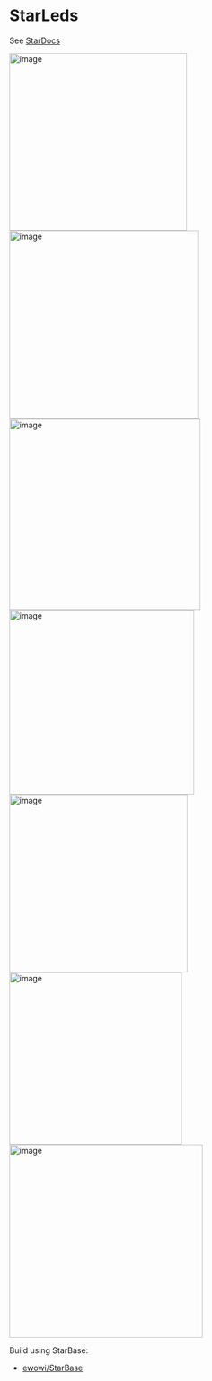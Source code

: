# StarLeds

See [StarDocs](https://ewowi.github.io/StarDocs/)

<img width="316" alt="image" src="https://github.com/ewowi/StarDocs/assets/138451817/d48679eb-efbe-4133-b43d-e3f33587530a">
<img width="336" alt="image" src="https://github.com/ewowi/StarDocs/assets/138451817/58530e7d-0606-4928-a4ae-233103f88e34">
<img width="340" alt="image" src="https://github.com/ewowi/StarDocs/assets/138451817/62073790-5365-4cee-be0e-78488d285b2a">
<img width="329" alt="image" src="https://github.com/ewowi/StarDocs/assets/138451817/b6909720-4a8e-4661-9381-4336aeed1283">
<img width="317" alt="image" src="https://github.com/ewowi/StarDocs/assets/138451817/4a343d06-8fa3-4ea6-a521-0cc9e5d2bfb2">
<img width="307" alt="image" src="https://github.com/ewowi/StarDocs/assets/138451817/5d4f0051-0e38-4d16-b81a-31fc8d2f7e1e">
<img width="344" alt="image" src="https://github.com/ewowi/StarDocs/assets/138451817/dff1090a-7af0-4cbb-83e1-7108021976e8">

Build using StarBase:

* [ewowi/StarBase](https://github.com/ewowi/StarBase)

